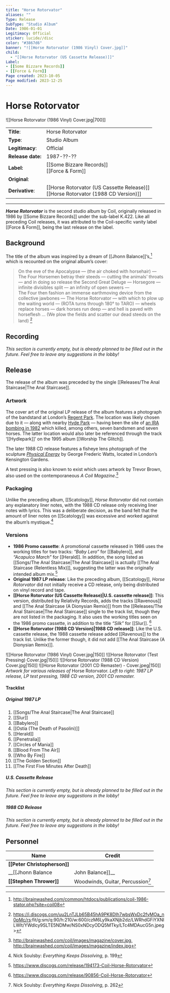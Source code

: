 ```yaml
---
title: "Horse Rotorvator"
aliases: ""
Type: Release
SubType: "Studio Album"
Date: 1986-01-01
Legitimacy: Official
sticker: lucide//disc
color: "#3867d6"
banner: "![[Horse Rotorvator (1986 Vinyl) Cover.jpg]]"
child:
  - "[[Horse Rotorvator (US Cassette Release)]]"
Label:
- [[Some Bizzare Records]]
- [[Force & Form]]
Page created: 2023-10-05
Page modified: 2023-12-25
---
```


# Horse Rotorvator

![[Horse Rotorvator (1986 Vinyl) Cover.jpg|700]]

|  |  |
| --- | --- |
| __Title__: | Horse Rotorvator |
| __Type__: | Studio Album |
| __Legitimacy__: | Official |
| __Release date:__ | 1987-??-?? |
| __Label:__ | [[Some Bizzare Records]]<br>[[Force & Form]] |
| __Original__: |  |
| __Derivative__: | [[Horse Rotorvator (US Cassette Release)]] <br> [[Horse Rotorvator (1988 CD Version)]] |

---
 

*__Horse Rotorvator__* is the second studio album by Coil, originally released in 1986 by [[Some Bizzare Records]] under the sub-label K.422. Like all preceding Coil releases, it was attributed to the Coil-specific vanity label [[Force & Form]], being the last release on the label.

## Background

The title of the album was inspired by a dream of [[Jhonn Balance]]‘s,[^1] which is recounted on the original album’s cover:

> On the eve of the Apocalypse — (the air choked with horsehair) — The Four Horsemen betray their steeds — cutting the animals’ throats — and in doing so release the Second Great Deluge — Horsegore — infinite divisibles split — an infinity of open sewers —  
> The Four then fashion an immense earthmoving device from the collective jawbones — The Horse Rotorvator — with which to plow up the waiting world — (ROTA turns through 180° to TARO) — wheels replace horses — dark horses run deep — and hell is paved with horseflesh … (We plow the fields and scatter our dead steeds on the land) [^2]

## Recording

*This section is currently empty, but is already planned to be filled out in the future. Feel free to leave any suggestions in the lobby!*

## Release

The release of the album was preceded by the single [[Releases/The Anal Staircase|The Anal Staircase]].

### Artwork

The cover art of the original LP release of the album features a photograph of the bandstand at London’s [Regent Park](https://en.wikipedia.org/wiki/Regent%27s_Park). The location was likely chosen due to it — along with nearby [Hyde Park](https://en.wikipedia.org/wiki/Hyde_Park,_London) — having been the site of [an IRA bombing in 1982](https://en.wikipedia.org/wiki/Hyde_Park_and_Regent%27s_Park_bombings) which killed, among others, seven bandsmen and seven horses. The latter location would also later be referenced through the track ‘[[Hydlepark]]’ on the 1995 album [[Worship The Glitch]].

The later 1988 CD release features a fisheye lens photograph of the sculpture *[Physical Energy](https://en.wikipedia.org/wiki/Physical_Energy_(sculpture)#Casts)* by George Frederic Watts, located in London’s Kensington Gardens.

A test pressing is also known to exist which uses artwork by Trevor Brown, also used on the contemporaneous *A Coil Magazine*.[^3]

### Packaging

Unlike the preceding album, [[Scatology]], *Horse Rotorvator* did not contain any explanatory liner notes, with the 1988 CD release only receiving liner notes with lyrics. This was a deliberate decision, as the band felt that the amount of liner notes on [[Scatology]] was excessive and worked against the album’s mystique.[^4]

### Versions

- __1986 Promo cassette__: A promotional cassette released in 1986 uses the working titles for two tracks: *“Baby Lero”* for [[Babylero]], and *“Acapulco March”* for [[Herald]]. In addition, the song listed as [[Songs/The Anal Staircase|The Anal Staircase]] is actually [[The Anal Staircase (Relentless Mix)]], suggesting the latter was the originally intended album mix.[^5]
- __Original 1987 LP release__: Like the preceding album, [[Scatology]], *Horse Rotorvator* did not initially receive a CD release, only being distributed on vinyl record and tape.
- __[[Horse Rotorvator (US Cassette Release)|U.S. cassette release]]__: This version, distributed by Relativity Records, adds the tracks [[Ravenous]] and [[The Anal Staircase (A Dionysian Remix)]] from the [[Releases/The Anal Staircase|The Anal Staircase]] single to the track list, though they are not listed in the packaging. It also uses the working titles seen on the 1986 promo cassette, in addition to the title *“Silk”* for [[Slur]]. [^6]
- __[[Horse Rotorvator (1988 CD Version)|1988 CD release]]__: Like the U.S. cassette release, the 1988 cassette release added [[Ravenous]] to the track list. Unlike the former though, it did not add [[The Anal Staircase (A Dionysian Remix)]].

![[Horse Rotorvator (1986 Vinyl) Cover.jpg|150]] ![[Horse Rotorvator (Test Pressing) Cover.jpg|150]] ![[Horse Rotorvator (1988 CD Version) Cover.jpg|150]] ![[Horse Rotorvator (2001 CD Remaster) - Cover.jpeg|150]]  
*Artwork for various releases of* Horse Rotorvator. *Left to right: 1987 LP release, LP test pressing, 1988 CD version, 2001 CD remaster.*

#### Tracklist

##### Original 1987 LP

1. [[Songs/The Anal Staircase|The Anal Staircase]]
2. [[Slur]]
3. [[Babylero]]
4. [[Ostia (The Death of Pasolini)]]
5. [[Herald]]
6. [[Penetralia]]
7. [[Circles of Mania]]
8. [[Blood From The Air]]
9. [[Who By Fire]]
10. [[The Golden Section]]
11. [[The First Five Minutes After Death]]

##### U.S. Cassette Release

*This section is currently empty, but is already planned to be filled out in the future. Feel free to leave any suggestions in the lobby!*

##### 1988 CD Release

*This section is currently empty, but is already planned to be filled out in the future. Feel free to leave any suggestions in the lobby!*

## Personnel

|Name|Credit|
|---|---|
| __[[Peter Christopherson]]__ |  |
| __[[Jhonn Balance|John Balance]]__ |  |
| __[[Stephen Thrower]]__ | Woodwinds, Guitar, Percussion[^7] |

[^1]: <http://brainwashed.com/common/htdocs/publications/coil-1986-stator.php?site=coil08>
[^2]: <https://i.discogs.com/uu2LnTJLb65B45hA9PK8DIh7wbsWxDc2fyMOa_n0pMc/rs>:fit/g:sm/q:90/h:210/w:600/czM6Ly9kaXNjb2dz/LWRhdGFiYXNlLWlt/YWdlcy9SLTE5NDMw/NS0xNDcyODQ5MTky/LTc4MDAucG5n.jpeg>
[^3]: <http://brainwashed.com/coil/images/magazine/cover.jpg,> <http://brainwashed.com/coil/images/magazine/index.jpg>
[^4]: Nick Soulsby: *Everything Keeps Dissolving*, p. 199
[^5]: <https://www.discogs.com/release/194173-Coil-Horse-Rotorvator>
[^6]: <https://www.discogs.com/release/90856-Coil-Horse-Rotorvator>
[^7]: Nick Soulsby: *Everything Keeps Dissolving*, p. 262
